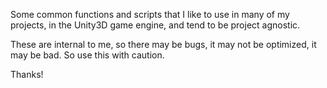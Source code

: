 Some common functions and scripts that I like to use in many of my projects, in the Unity3D game engine, and tend to be project agnostic.

These are internal to me, so there may be bugs, it may not be optimized, it may be bad. So use this with caution.

Thanks!
